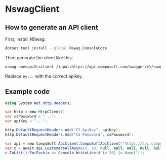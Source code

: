 # NswagClient

## How to generate an API client

First, install NSwag:

```bash
dotnet tool install --global Nswag.ConsoleCore
```

Then generate the client like this:

```bash
nswag openapi2csclient /input:https://api.compusoft.com/swagger/v1/swagger.json?apikey=ey... /output:CompuSoftApiClient.cs /namespace:CompuSoft.ApiClient /ClassName:CompuSoftApiClient /GenerateClientInterfaces:true /GenerateNullableReferenceTypes:true /InjectHttpClient:true /UseBaseUrl:true /jsonLibrary:SystemTextJson /DateTimeType:DateTimeOffset
```

Replace `ey...` with the correct apikey.

## Example code

```csharp
using System.Net.Http.Headers;

var http = new HttpClient();
var csPassword = "...";
var apiKey = "...";

http.DefaultRequestHeaders.Add("CS-ApiKey", apiKey);
http.DefaultRequestHeaders.Add("CS-Password", csPassword);

var api = new CompuSoft.ApiClient.CompuSoftApiClient("https://api.compusoft.com/", http);
var c = await api.CustomersAllAsync(0, 10, null, null, null, null, null, null, null, null, csPassword);
c.ToList().ForEach(x => Console.WriteLine($"{x.Id} {x.Name}"));
```
